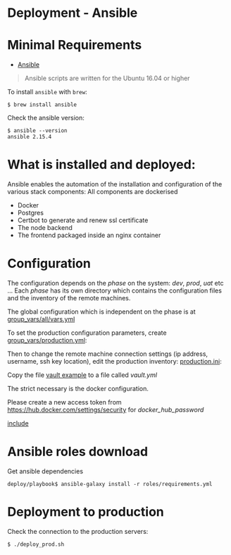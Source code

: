 # Deployment - Ansible

# Minimal Requirements

- [Ansible](http://www.ansible.com/)

> Ansible scripts are written for the Ubuntu 16.04 or higher

To install `ansible` with `brew`:

```
$ brew install ansible
```

Check the ansible version:

```
$ ansible --version
ansible 2.15.4

```

# What is installed and deployed:

Ansible enables the automation of the installation and configuration of the various stack components:
All components are dockerised

- Docker
- Postgres
- Certbot to generate and renew ssl certificate
- The node backend
- The frontend packaged inside an nginx container

# Configuration

The configuration depends on the _phase_ on the system: _dev_, _prod_, _uat_ etc ...
Each _phase_ has its own directory which contains the configuration files and the inventory of the remote machines.

The global configuration which is independent on the phase is at [group_vars/all/vars.yml](group_vars/all/vars.yml)

To set the production configuration parameters, create [group_vars/production.yml](group_vars/production.yml):

Then to change the remote machine connection settings (ip address, username, ssh key location), edit the production inventory: [production.ini](production.ini):

Copy the file [vault example](group_vars/all/vault.example.yml) to a file called _vault.yml_

The strict necessary is the docker configuration.

Please create a new access token from https://hub.docker.com/settings/security for _docker_hub_password_

[include](group_vars/all/vault.example.yml)

# Ansible roles download

Get ansible dependencies

    deploy/playbook$ ansible-galaxy install -r roles/requirements.yml

# Deployment to production

Check the connection to the production servers:

    $ ./deploy_prod.sh

